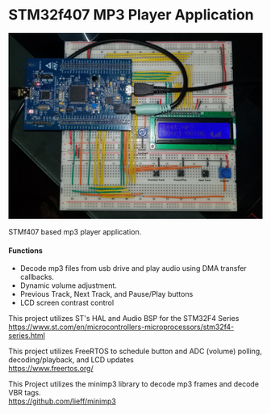 # STM32f407 MP3 Player Application

![MP3 Player](images/mp3_setup.jpg?raw=true "Title")

STMf407 based mp3 player application.

#### Functions
* Decode mp3 files from usb drive and play audio using DMA transfer callbacks.
* Dynamic volume adjustment.
* Previous Track, Next Track, and Pause/Play buttons
* LCD screen contrast control

This project utilizes ST's HAL and Audio BSP for the STM32F4 Series  
https://www.st.com/en/microcontrollers-microprocessors/stm32f4-series.html

This project utilizes FreeRTOS to schedule button and ADC (volume) polling, decoding/playback, and LCD updates  
https://www.freertos.org/

This Project utilizes the minimp3 library to decode mp3 frames and decode VBR tags.   
https://github.com/lieff/minimp3

